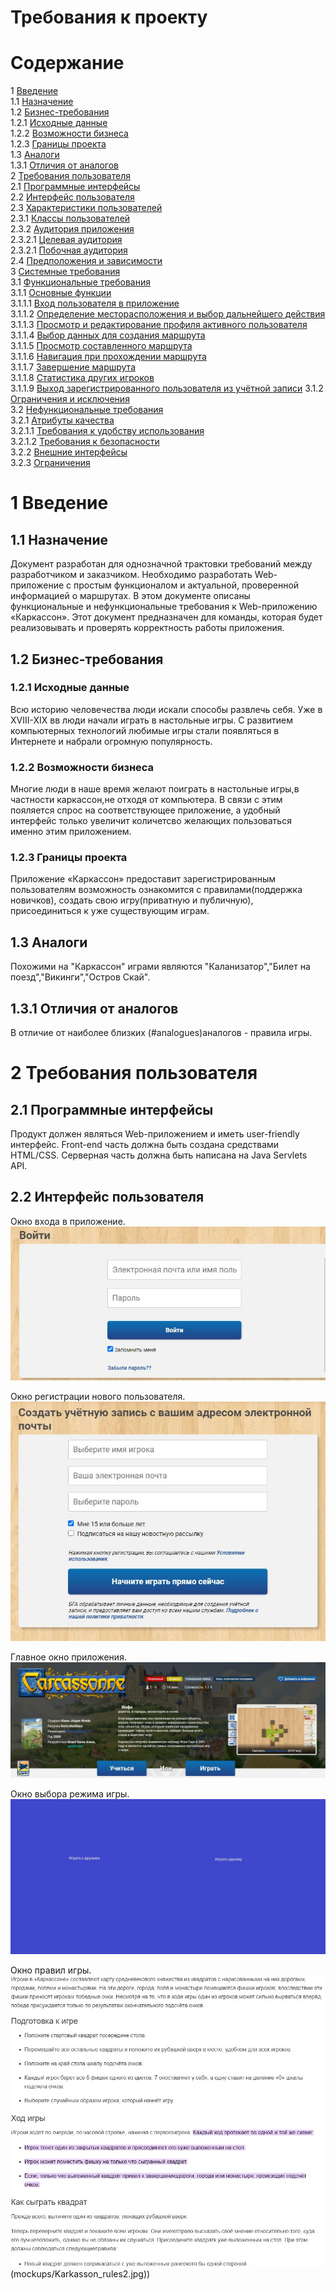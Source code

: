 # Требования к проекту
# Содержание
1 [Введение](#intro)  
1.1 [Назначение](#appointment)  
1.2 [Бизнес-требования](#business_requirements)  
1.2.1 [Исходные данные](#initial_data)  
1.2.2 [Возможности бизнеса](#business_opportunities)  
1.2.3 [Границы проекта](#project_boundary)  
1.3 [Аналоги](#analogues)  
1.3.1 [Отличия от аналогов](#analogues_differences)  
2 [Требования пользователя](#user_requirements)  
2.1 [Программные интерфейсы](#software_interfaces)  
2.2 [Интерфейс пользователя](#user_interface)  
2.3 [Характеристики пользователей](#user_specifications)  
2.3.1 [Классы пользователей](#user_classes)  
2.3.2 [Аудитория приложения](#application_audience)  
2.3.2.1 [Целевая аудитория](#target_audience)  
2.3.2.1 [Побочная аудитория](#collateral_audience)  
2.4 [Предположения и зависимости](#assumptions_and_dependencies)  
3 [Системные требования](#system_requirements)  
3.1 [Функциональные требования](#functional_requirements)  
3.1.1 [Основные функции](#main_functions)  
3.1.1.1 [Вход пользователя в приложение](#user_logon_to_the_application)  
3.1.1.2 [Определение месторасположения и выбор дальнейшего действия](#locate_user)  
3.1.1.3 [Просмотр и редактирование профиля активного пользователя](#view_and_update_user)  
3.1.1.4 [Выбор данных для создания маршрута](#choose_information_about_trip)  
3.1.1.5 [Просмотр составленного маршрута](#preview_trip)  
3.1.1.6 [Навигация при прохождении маршрута](#navigate_user_during_trip)  
3.1.1.7 [Завершение маршрута](#finish_trip)  
3.1.1.8 [Статистика других игроков](#statistics_of_other_users)  
3.1.1.9 [Выход зарегистрированного пользователя из учётной записи](#active_user_change)
3.1.2 [Ограничения и исключения](#restrictions_and_exclusions)  
3.2 [Нефункциональные требования](#non-functional_requirements)  
3.2.1 [Атрибуты качества](#quality_attributes)  
3.2.1.1 [Требования к удобству использования](#requirements_for_ease_of_use)  
3.2.1.2 [Требования к безопасности](#security_requirements)  
3.2.2 [Внешние интерфейсы](#external_interfaces)  
3.2.3 [Ограничения](#restrictions) 

<a name="intro"/>

# 1 Введение

<a name="appointment"/>

## 1.1 Назначение
Документ разработан для однозначной трактовки требований между разработчиком и заказчиком. Необходимо разработать Web-приложение с простым функционалом и актуальной, проверенной информацией о маршрутах. В этом документе описаны функциональные и нефункциональные требования к Web-приложению «Каркассон». Этот документ предназначен для команды, которая будет реализовывать и проверять корректность работы приложения. 

<a name="business_requirements"/>

## 1.2 Бизнес-требования

<a name="initial_data"/>

### 1.2.1 Исходные данные
Всю историю человечества люди искали способы развлечь себя. Уже в XVIII-XIX вв люди начали играть в настольные игры. С развитием компьютерных технологий любимые игры стали появляться в Интернете и набрали огромную популярность. 

<a name="business_opportunities"/>

### 1.2.2 Возможности бизнеса
Многие люди в наше время желают поиграть в настольные игры,в частности каркассон,не отходя от компьютера. В связи с этим пояляется спрос на соответствующее приложение, а удобный интерфейс только увеличит количетсво желающих пользоваться именно этим приложением.

<a name="project_boundary"/>

### 1.2.3 Границы проекта
Приложение «Каркассон» предоставит зарегистрированным пользователям возможность ознакомится с правилами(поддержка новичков), создать свою игру(приватную и публичную), присоединиться к уже существующим играм. 

<a name="analogues"/>

## 1.3 Аналоги
Похожими на "Каркассон" играми являются "Каланизатор","Билет на поезд","Викинги","Остров Скай".

<a name="analogues_differences"/>

## 1.3.1 Отличия от аналогов
В отличие от наиболее близких (#analogues)аналогов - правила игры.

<a name="user_requirements"/>

# 2 Требования пользователя

<a name="software_interfaces"/>

## 2.1 Программные интерфейсы
Продукт должен являться Web-приложением и иметь user-friendly интерфейс. Front-end часть должна быть создана средствами HTML/CSS. Серверная часть должна быть написана на Java Servlets API.

<a name="user_interface"/>

## 2.2 Интерфейс пользователя
Окно входа в приложение.  
![Окно входа в приложение](mockups/Enter_paige.jpg)

Окно регистрации нового пользователя.  
![Окно регистрации нового пользователя](mockups/Registration_paige.jpg)  

Главное окно приложения.  
![Главное окно приложения](mockups/Main_paige.jpg)  

Окно выбора режима игры.
![Окно выбора режима игры](mockups/Choice_paige.jpg)

Окно правил игры.
![Окно правил игры](mockups/Karkasson_rules1.jpg)(mockups/Karkasson_rules2.jpg))

<a name="user_specifications"/>
